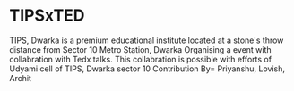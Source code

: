 # TIPSxTED
TIPS, Dwarka is a premium educational institute located at a stone's throw distance from Sector 10 Metro Station, Dwarka Organising a event with collabration with Tedx talks. This collabration is possible with efforts of Udyami cell of TIPS, Dwarka sector 10
Contribution By= Priyanshu, Lovish, Archit
